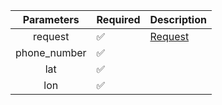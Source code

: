 |  Parameters  | Required           | Description           |
|:------------:|--------------------|-----------------------|
|   request    | :white_check_mark: | [Request](Request.md) |
| phone_number | :white_check_mark: |                       |
|     lat      | :white_check_mark: |                       |
|     lon      | :white_check_mark: |                       |